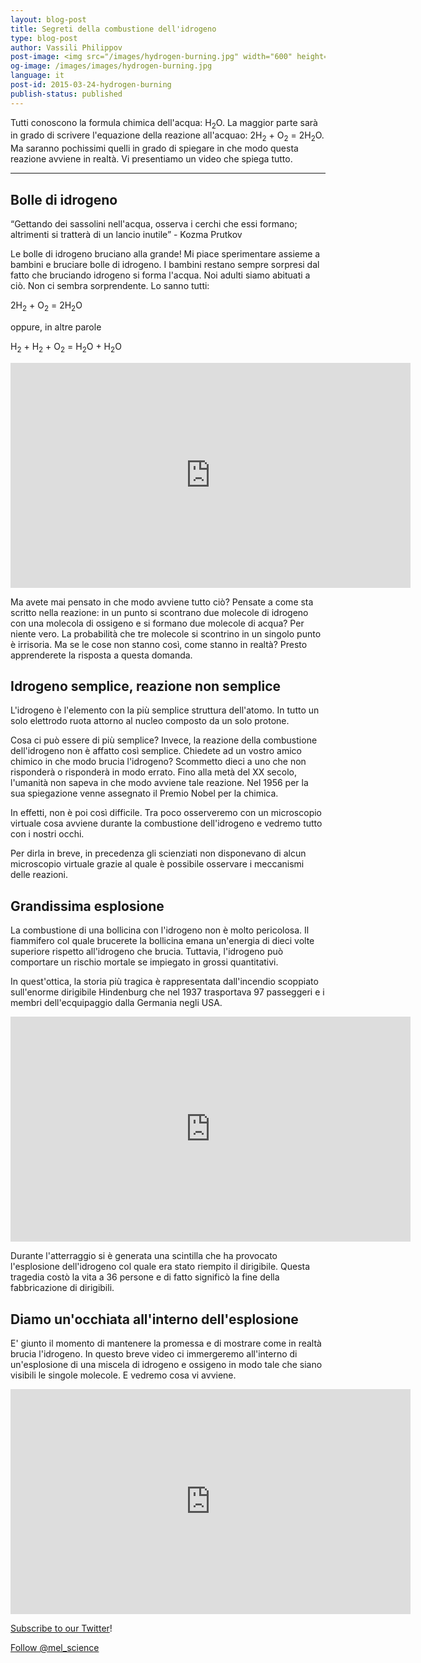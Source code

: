 ```yaml
---
layout: blog-post
title: Segreti della combustione dell'idrogeno
type: blog-post
author: Vassili Philippov
post-image: <img src="/images/hydrogen-burning.jpg" width="600" height="369" alt="combustione dell'idrogeno">
og-image: /images/images/hydrogen-burning.jpg
language: it
post-id: 2015-03-24-hydrogen-burning
publish-status: published
---
```

Tutti conoscono la formula chimica dell'acqua: H<sub>2</sub>O. La maggior parte sarà in grado di scrivere l'equazione della reazione all'acquaо: 2H<sub>2</sub> + O<sub>2</sub> = 2H<sub>2</sub>O. Ma saranno pochissimi quelli in grado di spiegare in che modo questa reazione avviene in realtà. Vi presentiamo un video che spiega tutto.

<!-- more -->

---

## Bolle di idrogeno

“Gettando dei sassolini nell'acqua, osserva i cerchi che essi formano; altrimenti si tratterà di un lancio inutile” - Kozma Prutkov

Le bolle di idrogeno bruciano alla grande! Mi piace sperimentare assieme a bambini e bruciare bolle di idrogeno. I bambini restano sempre sorpresi dal fatto che bruciando idrogeno si forma l'acqua. Noi adulti siamo abituati a ciò. Non ci sembra sorprendente. Lo sanno tutti:

2H<sub>2</sub> + O<sub>2</sub> = 2H<sub>2</sub>O

oppure, in altre parole

H<sub>2</sub> + H<sub>2</sub> + O<sub>2</sub> = H<sub>2</sub>O + H<sub>2</sub>O

<iframe width="640" height="360" src="http://www.youtube.com/embed/RuXXLjpc67c?rel=0" frameborder="0" allowfullscreen></iframe>
<br>

Ma avete mai pensato in che modo avviene tutto ciò? Pensate a come sta scritto nella reazione: in un punto si scontrano due molecole di idrogeno con una molecola di ossigeno e si formano due molecole di acqua? Per niente vero. La probabilità che tre molecole si scontrino in un singolo punto è irrisoria. Ma se le cose non stanno così, come stanno in realtà? Presto apprenderete la risposta a questa domanda.

## Idrogeno semplice, reazione non semplice

L'idrogeno è l'elemento con la più semplice struttura dell'atomo. In tutto un solo elettrodo ruota attorno al nucleo composto da un solo protone.

Cosa ci può essere di più semplice? Invece, la reazione della combustione dell'idrogeno non è affatto così semplice. Chiedete ad un vostro amico chimico in che modo brucia l'idrogeno? Scommetto dieci a uno che non risponderà o risponderà in modo errato. Fino alla metà del XX secolo, l'umanità non sapeva in che modo avviene tale reazione. Nel 1956 per la sua spiegazione venne assegnato il Premio Nobel per la chimica.

In effetti, non è poi così difficile. Tra poco osserveremo con un microscopio virtuale cosa avviene durante la combustione dell'idrogeno e vedremo tutto con i nostri occhi. 

Per dirla in breve, in precedenza gli scienziati non disponevano di alcun microscopio virtuale grazie al quale è possibile osservare i meccanismi delle reazioni.

## Grandissima esplosione

La combustione di una bollicina con l'idrogeno non è molto pericolosa. Il fiammifero col quale brucerete la bollicina emana un'energia di dieci volte superiore rispetto all'idrogeno che brucia.
Tuttavia, l'idrogeno può comportare un rischio mortale se impiegato in grossi quantitativi. 

In quest'ottica, la storia più tragica è rappresentata dall'incendio scoppiato sull'enorme dirigibile Hindenburg che nel 1937 trasportava 97 passeggeri e i membri dell'ecquipaggio dalla Germania negli USA.

<iframe width="640" height="360" src="http://www.youtube.com/embed/Q7utL5HonSw?rel=0&start=98" frameborder="0" allowfullscreen></iframe>

Durante l'atterraggio si è generata una scintilla che ha provocato l'esplosione dell'idrogeno col quale era stato riempito il dirigibile. Questa tragedia costò la vita a 36 persone e di fatto significò la fine della fabbricazione di dirigibili.

## Diamo un'occhiata all'interno dell'esplosione

E' giunto il momento di mantenere la promessa e di mostrare come in realtà brucia l'idrogeno. In questo breve video ci immergeremo all'interno di un'esplosione di una miscela di idrogeno e ossigeno in modo tale che siano visibili le singole molecole. E vedremo cosa vi avviene.

<iframe width="640" height="360" src="http://www.youtube.com/embed/YuqA_uojSJ4?rel=0" frameborder="0" allowfullscreen></iframe>

<br/>

<a href="https://twitter.com/mel_science">Subscribe to our Twitter</a>!

<!-- Begin Twitter follow -->
<a href="https://twitter.com/mel_science" class="twitter-follow-button" data-show-count="false" data-size="large">Follow @mel_science</a>
<script>!function(d,s,id){var js,fjs=d.getElementsByTagName(s)[0],p=/^http:/.test(d.location)?'http':'https';if(!d.getElementById(id)){js=d.createElement(s);js.id=id;js.src=p+'://platform.twitter.com/widgets.js';fjs.parentNode.insertBefore(js,fjs);}}(document, 'script', 'twitter-wjs');</script>
<!-- End Twitter follow -->